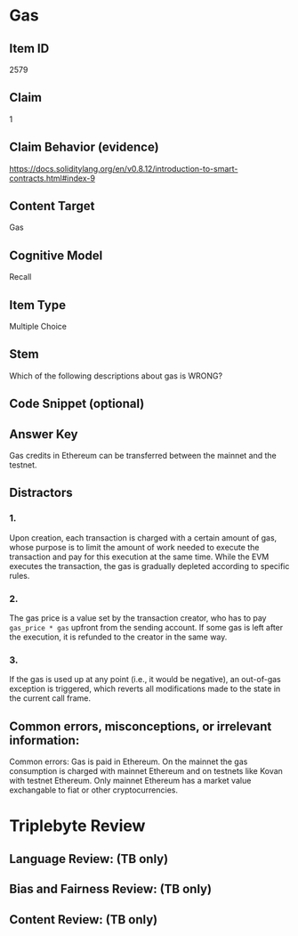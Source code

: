 # Gas

## Item ID
2579

## Claim
1

## Claim Behavior (evidence)
https://docs.soliditylang.org/en/v0.8.12/introduction-to-smart-contracts.html#index-9

## Content Target
Gas

## Cognitive Model
Recall

## Item Type
Multiple Choice 

## Stem
Which of the following descriptions about gas is WRONG?

## Code Snippet (optional)

## Answer Key
Gas credits in Ethereum can be transferred between the mainnet and the testnet.

## Distractors
### 1.
Upon creation, each transaction is charged with a certain amount of gas, whose purpose is to limit the amount of work needed to execute the transaction and pay for this execution at the same time. While the EVM executes the transaction, the gas is gradually depleted according to specific rules.

### 2.
The gas price is a value set by the transaction creator, who has to pay `gas_price * gas` upfront from the sending account. If some gas is left after the execution, it is refunded to the creator in the same way.

### 3.
If the gas is used up at any point (i.e., it would be negative), an out-of-gas exception is triggered, which reverts all modifications made to the state in the current call frame.

## Common errors, misconceptions, or irrelevant information:
Common errors:
Gas is paid in Ethereum. On the mainnet the gas consumption is charged with mainnet Ethereum and on testnets like Kovan with testnet Ethereum.
Only mainnet Ethereum has a market value exchangable to fiat or other cryptocurrencies. 

# Triplebyte Review

## Language Review: (TB only)

## Bias and Fairness Review: (TB only)

## Content Review: (TB only)
